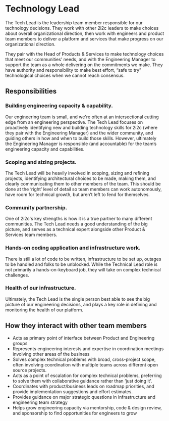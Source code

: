 
```{role} Technology Lead
```

# Technology Lead

The Tech Lead is the leadership team member responsible for our technology decisions. They work with other 2i2c leaders to make choices about overall organizational direction, then work with engineers and product team members to deliver a platform and services that make progress on our organizational direction. 

They pair with the Head of Products & Services to make technology choices that meet our communities’ needs, and with the Engineering Manager to support the team as a whole delivering on the commitments we make. They have authority and responsibility to make best effort, “safe to try” technological choices when we cannot reach consensus.


## Responsibilities
### Building engineering capacity & capability. 
Our engineering team is small, and we're often at an intersectional cutting edge from an engineering perspective. The Tech Lead focuses on proactively identifying new and building technology skills for 2i2c (where they pair with the Engineering Manager) and the wider community, and guiding others in how and when to build those skills. However, ultimately the Engineering Manager is responsible (and accountable) for the team’s engineering capacity and capabilities.

### Scoping and sizing projects. 
The Tech Lead will be heavily involved in scoping, sizing and refining projects, identifying architectural choices to be made, making them, and clearly communicating them to other members of the team. This should be done at the ‘right’ level of detail so team members can work autonomously, have room for technical growth, but aren’t left to fend for themselves. 

### Community partnership. 
One of 2i2c's key strengths is how it is a true partner to many different communities. The Tech Lead needs a good understanding of the big picture, and serves as a technical expert alongside other Product & Services team members.

### Hands-on coding application and infrastructure work. 
There is still a lot of code to be written, infrastructure to be set up, outages to be handled and folks to be unblocked. While the Technical Lead role is not primarily a hands-on-keyboard job, they will take on complex technical challenges.

### Health of our infrastructure. 
Ultimately, the Tech Lead is the single person best able to see the big picture of our engineering decisions, and plays a key role in defining and monitoring the health of our platform.

## How they interact with other team members
- Acts as primary point of interface between Product and Engineering groups
- Represents engineering interests and expertise in coordination meetings involving other areas of the business
- Solves complex technical problems with broad, cross-project scope, often involving coordination with multiple teams across different open source projects.
- Acts as a point of escalation for complex technical problems, preferring to solve them with collaborative guidance rather than ‘just doing it’.
- Coordinates with product/business leads on roadmap priorities, and provide implementation suggestions and effort estimates.
- Provides guidance on major strategic questions in infrastructure and engineering team strategy
- Helps grow engineering capacity via mentorship, code & design review, and sponsorship to find opportunities for engineers to grow


